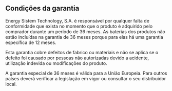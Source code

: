 ## Condições da garantia

Energy Sistem Technology, S.A. é responsável por qualquer falta de conformidade que exista no momento que o produto é adquirido pelo comprador durante um período de 36 meses. As baterias dos produtos não estão incluídas na garantia de 36 meses porque para elas há uma garantia específica de 12 meses.

Esta garantia cobre defeitos de fabrico ou materiais e não se aplica se o defeito foi causado por pessoas não autorizadas devido a acidente, utilização indevida ou modificações do produto.

A garantia especial de 36 meses é válida para a União Europeia. Para outros países deverá verificar a legislação em vigor ou consultar o seu distribuidor local.


